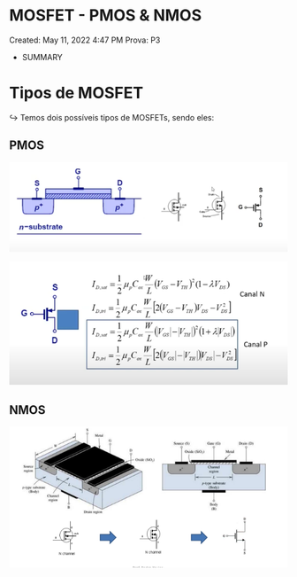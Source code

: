 # MOSFET - PMOS & NMOS

Created: May 11, 2022 4:47 PM
Prova: P3

- SUMMARY

# Tipos de MOSFET

$\hookrightarrow$ Temos dois possíveis tipos de MOSFETs, sendo eles:

## PMOS

![Screen Shot 2022-05-11 at 4.48.40 PM.png](MOSFET%20-%20PMOS%20&%20NMOS%209bed622cc3d24b8c9cf8d4ce7915040d/Screen_Shot_2022-05-11_at_4.48.40_PM.png)

![Screen Shot 2022-05-11 at 4.48.55 PM.png](MOSFET%20-%20PMOS%20&%20NMOS%209bed622cc3d24b8c9cf8d4ce7915040d/Screen_Shot_2022-05-11_at_4.48.55_PM.png)

## NMOS

![Screen Shot 2022-05-11 at 4.56.43 PM.png](MOSFET%20-%20PMOS%20&%20NMOS%209bed622cc3d24b8c9cf8d4ce7915040d/Screen_Shot_2022-05-11_at_4.56.43_PM.png)